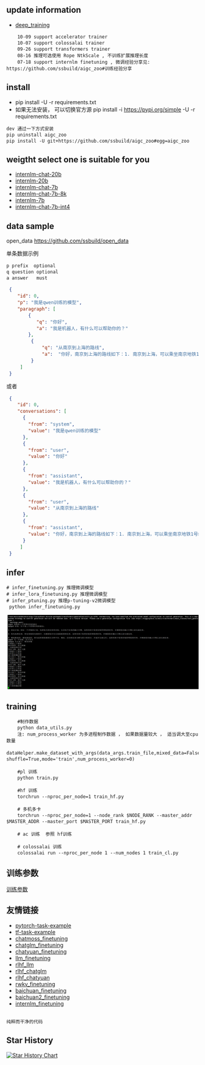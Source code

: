 ## update information
   - [deep_training](https://github.com/ssbuild/deep_training)

```text
    10-09 support accelerator trainer
    10-07 support colossalai trainer
    09-26 support transformers trainer
    08-16 推理可选使用 Rope NtkScale , 不训练扩展推理长度
    07-18 support internlm finetuning , 微调经验分享见: https://github.com/ssbuild/aigc_zoo#训练经验分享
```
   

## install
  - pip install -U -r requirements.txt
  - 如果无法安装， 可以切换官方源 pip install -i https://pypi.org/simple -U -r requirements.txt


```text
dev 通过一下方式安装 
pip uninstall aigc_zoo
pip install -U git+https://github.com/ssbuild/aigc_zoo#egg=aigc_zoo
```



## weigtht select one is suitable for you
- [internlm-chat-20b](https://huggingface.co/internlm/internlm-chat-20b)
- [internlm-20b](https://huggingface.co/internlm/internlm-20b)
- [internlm-chat-7b](https://huggingface.co/internlm/internlm-chat-7b)
- [internlm-chat-7b-8k](https://huggingface.co/internlm/internlm-chat-7b-8k)
- [internlm-7b](https://huggingface.co/internlm/internlm-7b)
- [internlm-chat-7b-int4](https://huggingface.co/ssbuild/internlm-chat-7b-int4)

## data sample
   open_data https://github.com/ssbuild/open_data
    
单条数据示例
```text
p prefix  optional
q question optional
a answer   must

```

```json
 {
    "id": 0, 
    "p": "我是qwen训练的模型",
    "paragraph": [
        {
           "q": "你好",
           "a": "我是机器人，有什么可以帮助你的？"
        },
         {
             "q": "从南京到上海的路线",
             "a":  "你好，南京到上海的路线如下：1. 南京到上海，可以乘坐南京地铁1号线，在南京站乘坐轨道交通1号线。2. 南京到浦东机场，可以搭乘上海地铁1号，在陆家嘴站乘坐地铁1线，在浦东国际机场站乘坐机场快线，前往上海浦东国际机场。3. 上海到南京，可以换乘上海地铁2号线，从南京站换乘地铁2线，再从南京南站换乘地铁1路，然后到达上海站"
         }
     ]
 }

```
或者 

```json
 {
    "id": 0,
    "conversations": [
      {
        "from": "system",
        "value": "我是qwen训练的模型"
      },
      {
        "from": "user",
        "value": "你好"
      },
      {
        "from": "assistant",
        "value": "我是机器人，有什么可以帮助你的？"
      },
      {
        "from": "user",
        "value": "从南京到上海的路线"
      },
      {
        "from": "assistant",
        "value": "你好，南京到上海的路线如下：1. 南京到上海，可以乘坐南京地铁1号线，在南京站乘坐轨道交通1号线。2. 南京到浦东机场，可以搭乘上海地铁1号，在陆家嘴站乘坐地铁1线，在浦东国际机场站乘坐机场快线，前往上海浦东国际机场。3. 上海到南京，可以换乘上海地铁2号线，从南京站换乘地铁2线，再从南京南站换乘地铁1路，然后到达上海站"
      }
     ]
 }
```


## infer
    # infer_finetuning.py 推理微调模型
    # infer_lora_finetuning.py 推理微调模型
    # infer_ptuning.py 推理p-tuning-v2微调模型
     python infer_finetuning.py

![inference](assets/1.png)

## training
```text
    #制作数据
    python data_utils.py
    注: num_process_worker 为多进程制作数据 ， 如果数据量较大 ， 适当调大至cpu数量
    dataHelper.make_dataset_with_args(data_args.train_file,mixed_data=False, shuffle=True,mode='train',num_process_worker=0)
    
    #pl 训练
    python train.py
    
    #hf 训练
    torchrun --nproc_per_node=1 train_hf.py
    
    # 多机多卡
    torchrun --nproc_per_node=1 --node_rank $NODE_RANK --master_addr $MASTER_ADDR --master_port $MASTER_PORT train_hf.py

    # ac 训练  参照 hf训练
    
    # colossalai 训练 
    colossalai run --nproc_per_node 1 --num_nodes 1 train_cl.py
```
   
## 训练参数
[训练参数](args.MD)

## 友情链接

- [pytorch-task-example](https://github.com/ssbuild/pytorch-task-example)
- [tf-task-example](https://github.com/ssbuild/tf-task-example)
- [chatmoss_finetuning](https://github.com/ssbuild/chatmoss_finetuning)
- [chatglm_finetuning](https://github.com/ssbuild/chatglm_finetuning)
- [chatyuan_finetuning](https://github.com/ssbuild/chatyuan_finetuning)
- [llm_finetuning](https://github.com/ssbuild/llm_finetuning)
- [rlhf_llm](https://github.com/ssbuild/rlhf_llm)
- [rlhf_chatglm](https://github.com/ssbuild/rlhf_chatglm)
- [rlhf_chatyuan](https://github.com/ssbuild/rlhf_chatyuan)
- [rwkv_finetuning](https://github.com/ssbuild/rwkv_finetuning)
- [baichuan_finetuning](https://github.com/ssbuild/baichuan_finetuning)
- [baichuan2_finetuning](https://github.com/ssbuild/baichuan2_finetuning)
- [internlm_finetuning](https://github.com/ssbuild/internlm_finetuning)
## 
    纯粹而干净的代码

## Star History

[![Star History Chart](https://api.star-history.com/svg?repos=ssbuild/internlm_finetuning&type=Date)](https://star-history.com/#ssbuild/internlm_finetuning&Date)